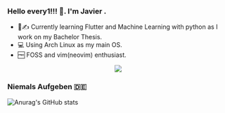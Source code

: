 ### Hello every1!!! :wave:. I'm Javier . 
  - :school::writing_hand: Currently learning Flutter and Machine Learning with python as I work on my Bachelor Thesis.
  - :computer: Using Arch Linux as my main OS.
  - :free: FOSS and vim(neovim) enthusiast.

<p align="center">
    <a href="https://skillicons.dev">
        <img src="https://skillicons.dev/icons?i=git,docker,python,c,cpp,cs,dart,flutter,bash,linux,neovim" />
    </a>
</p>

### Niemals Aufgeben :de:

![Anurag's GitHub stats](https://github-readme-stats.vercel.app/api?username=dmguezjaviersnet&show_icons=true&theme=darcula)
